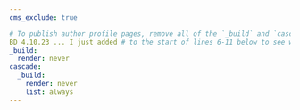 ```yaml
---
cms_exclude: true

# To publish author profile pages, remove all of the `_build` and `cascade` settings below.
BD 4.10.23 ... I just added # to the start of lines 6-11 below to see what happens.
_build:
  render: never
cascade:
  _build:
    render: never
    list: always
---
```


